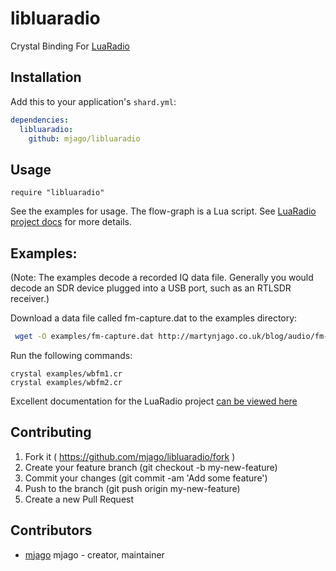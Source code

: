 # libluaradio

Crystal Binding For [LuaRadio](https://luaradio.io)

## Installation

Add this to your application's `shard.yml`:

```yaml
dependencies:
  libluaradio:
    github: mjago/libluaradio
```

## Usage

```crystal
require "libluaradio"
```
See the examples for usage. The flow-graph is a Lua script. See [LuaRadio project docs](http://luaradio.io/) for more details.

## Examples:
(Note: The examples decode a recorded IQ data file.
 Generally you would decode an SDR device plugged into a USB port,
 such as an RTLSDR receiver.)

Download a data file called fm-capture.dat to the examples directory:
```sh
 wget -O examples/fm-capture.dat http://martynjago.co.uk/blog/audio/fm-capture.dat
```

Run the following commands:
```crystal
crystal examples/wbfm1.cr
crystal examples/wbfm2.cr
```
Excellent documentation for the LuaRadio project [can be viewed here](http://luaradio.io/)

## Contributing

1. Fork it ( https://github.com/mjago/libluaradio/fork )
2. Create your feature branch (git checkout -b my-new-feature)
3. Commit your changes (git commit -am 'Add some feature')
4. Push to the branch (git push origin my-new-feature)
5. Create a new Pull Request

## Contributors

- [mjago](https://github.com/mjago) mjago - creator, maintainer
